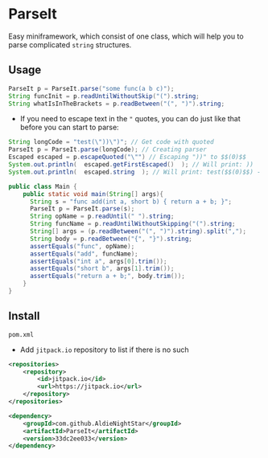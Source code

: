# ParseIt
Easy miniframework, which consist of one class, which will help you to parse complicated `string` structures.

## Usage
```java
ParseIt p = ParseIt.parse("some func(a b c)");
String funcInit = p.readUntilWithoutSkip("(").string;
String whatIsInTheBrackets = p.readBetween("(", ")").string;
```
* If you need to escape text in the `"` quotes, you can do just like that before you can start to parse:
```java
String longCode = "test(\"))\")"; // Get code with quoted
ParseIt p = ParseIt.parse(longCode); // Creating parser
Escaped escaped = p.escapeQuoted("\"") // Escaping "))" to $$(0)$$
System.out.println(  escaped.getFirstEscaped()  ); // Will print: ))
System.out.println(  escaped.string  ); // Will print: test($$(0)$$) - so you can simply continue to parse your code ;)
```

```java
public class Main {
    public static void main(String[] args){
      String s = "func add(int a, short b) { return a + b; }";
      ParseIt p = ParseIt.parse(s);
      String opName = p.readUntil(" ").string;
      String funcName = p.readUntilWithoutSkipping("(").string;
      String[] args = (p.readBetween("(", ")").string).split(",");
      String body = p.readBetween("{", "}").string;
      assertEquals("func", opName);
      assertEquals("add", funcName);
      assertEquals("int a", args[0].trim());
      assertEquals("short b", args[1].trim());
      assertEquals("return a + b;", body.trim());
    }
}
```

## Install
`pom.xml`
* Add `jitpack.io` repository to list if there is no such
```xml
<repositories>
    <repository>
        <id>jitpack.io</id>
        <url>https://jitpack.io</url>
    </repository>
</repositories>
```

```xml
<dependency>
    <groupId>com.github.AldieNightStar</groupId>
    <artifactId>ParseIt</artifactId>
    <version>33dc2ee033</version>
</dependency>
```